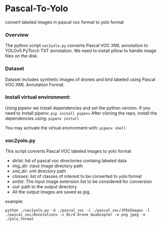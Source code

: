 # Pascal-To-Yolo
convert labeled images in pascal voc format to yolo format

### Overview
The python script `voc2yolo.py` converts Pascal VOC XML annotation to YOLOv5 PyTorch TXT annotation.
We need to install pillow to handle image files on the disk.

### Dataset
Dataset includes synthetic images of drones and bird labeled using Pascal VOC XML Annotation Format.

### Install virtual environment:
Using pipenv we install dependencies and set the python version. If you need to install pipenv:
`pip install pipenv`
After cloning the repo, install the dependencies using:
`pipenv install`

You may activate the virtual environment with:
`pipenv shell`

### voc2yolo.py
This script converts Pascal VOC labeled images to yolo format

* *dirlst*: list of pascal voc directories containg labeled data
* *img_dir*: input image directory path
* *xml_dir*: xml directory path
* *classes*: list of classes of interest to be converted to yolo format
* *extlst*: The input image extension list to be considered for conversion
* *out*: path to the output directory
* All the output images are saved as jpg.

example:
```shell
python ./voc2yolo.py -d ./pascal_voc -i ./pascal_voc/JPEGImages -l ./pascal_voc/Annotations -c Bird Drone Quadcopter -e png jpeg -o ./yolo_format
```
